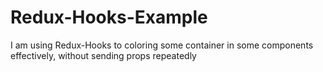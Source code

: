 # Redux-Hooks-Example
I am using Redux-Hooks to coloring  some container in some components  effectively, without sending props repeatedly
